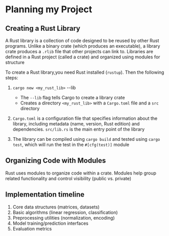 # Planning my Project

## Creating a Rust Library
A Rust library is a collection of code designed to be reused by other Rust programs. Unlike a binary crate (which produces an executable), a library crate produces a `.rlib` file that other projects can link to. Libraries are defined in a Rust project (called a crate) and organized using modules for structure

To create a Rust library,you need Rust installed (`rustup`). Then the following steps:

1) `cargo new <my_rust_lib>` --lib
    - The `--lib` flag tells Cargo to create a library crate
    - Creates a directory `<my_rust_lib>` with a `Cargo.toml` file and a `src` directory

2) `Cargo.toml` is a configuration file that specifies information about the library, including metadata (name, version, Rust edition) and dependencies. `src/lib.rs` is the main entry point of the library

3) The library can be compiled using `cargo build` and tested using `cargo test`, which will run the test in the `#[cfg(test)]` module


## Organizing Code with Modules
Rust uses modules to organize code within a crate. Modules help group related functionality and control visibility (public vs. private)

## Implementation timeline

1. Core data structures (matrices, datasets)
2. Basic algorithms (linear regression, classification)
3. Preprocessing utilities (normalization, encoding)
4. Model training/prediction interfaces
5. Evaluation metrics

